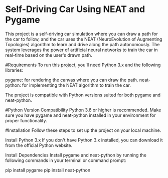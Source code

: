 # Self-Driving Car Using NEAT and Pygame
This project is a self-driving car simulation where you can draw a path for the car to follow, and the car uses the NEAT (NeuroEvolution of Augmenting Topologies) algorithm to learn and drive along the path autonomously. The system leverages the power of artificial neural networks to train the car in real-time based on the user's drawn path.

#Requirements
To run this project, you'll need Python 3.x and the following libraries:

pygame: for rendering the canvas where you can draw the path.
neat-python: for implementing the NEAT algorithm to train the car.

The project is compatible with Python versions suited for both pygame and neat-python.

#Python Version Compatibility
Python 3.6 or higher is recommended.
Make sure you have pygame and neat-python installed in your environment for proper functionality.

#Installation
Follow these steps to set up the project on your local machine.

Install Python 3.x
If you don't have Python 3.x installed, you can download it from the official Python website.

Install Dependencies
Install pygame and neat-python by running the following commands in your terminal or command prompt:

pip install pygame
pip install neat-python

